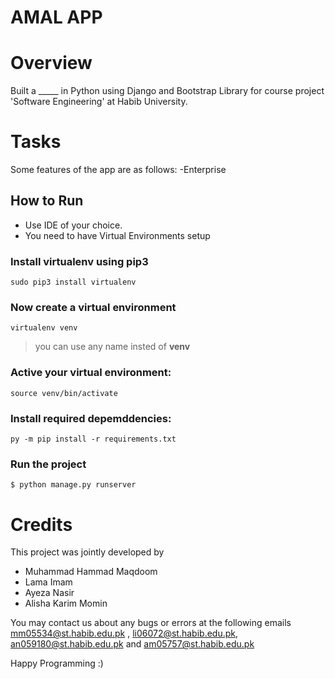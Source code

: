 # AMAL APP
# Overview
Built a _____ in Python using Django and Bootstrap Library for course project 'Software Engineering' at Habib University.

# Tasks
Some features of the app are as follows:
-Enterprise

## How to Run
- Use IDE of your choice.
- You need to have Virtual Environments setup

### Install **virtualenv** using pip3
```
sudo pip3 install virtualenv 
```
### Now create a virtual environment 
```
virtualenv venv 
```
>you can use any name insted of **venv**

### Active your virtual environment:    
```
source venv/bin/activate
```
### Install required depemddencies:    
```
py -m pip install -r requirements.txt
```
### Run the project
```
$ python manage.py runserver
```

# Credits
This project was jointly developed by 
- Muhammad Hammad Maqdoom
- Lama Imam
- Ayeza Nasir
- Alisha Karim Momin

You may contact us about any bugs or errors at the following emails mm05534@st.habib.edu.pk , li06072@st.habib.edu.pk, an059180@st.habib.edu.pk and am05757@st.habib.edu.pk

Happy Programming :)
